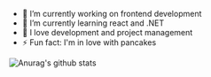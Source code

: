 
- 🔭 I’m currently working on frontend development
- 🌱 I’m currently learning react and .NET
- 💌 I love development and project management
- ⚡ Fun fact: I'm in love with pancakes 

![Anurag's github stats](https://github-readme-stats.vercel.app/api?username=devemg&theme=buefy&show_icons=true)

<!--
**devemg/devemg** is a ✨ _special_ ✨ repository because its `README.md` (this file) appears on your GitHub profile.

Here are some ideas to get you started:


-->
